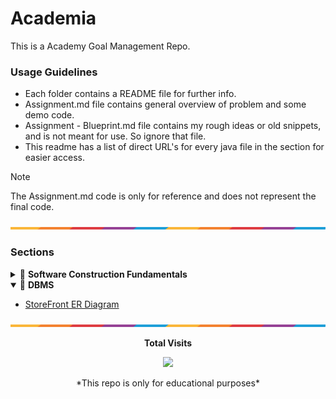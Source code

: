 # Academia
This is a Academy Goal Management Repo. <br>

### Usage Guidelines
- Each folder contains a README file for further info.
- Assignment.md file contains general overview of problem and some demo code.
- Assignment - Blueprint.md file contains my rough ideas or old snippets, and is not meant for use. So ignore that file.
- This readme has a list of direct URL's for every java file in the section for easier access.

> [!note]
> The Assignment.md code is only for reference and does not represent the final code.

![](https://github.com/Gamedemons/Gamedemons/blob/main/Resources/waxline.png)

### Sections

<details>
<summary>🧩 <b>Software Construction Fundamentals</b></summary>
  
- [Shopping Cart](https://github.com/metacube-manthan-rajoria/Assignments/blob/main/001%20-%20Software%20Construction%20Fundamentals%20-%20GET/Chapter%20001%20-%20Software%20Construction%20Fundamental%20Overview/Assignment.java)

- [HexCalc](https://github.com/metacube-manthan-rajoria/Assignments/blob/main/001%20-%20Software%20Construction%20Fundamentals%20-%20GET/Chapter%20002%20-%20Static%20Checking%20and%20Code%20Review/Assignment%201/Assignment.java)

- [Job Scheduler](https://github.com/metacube-manthan-rajoria/Assignments/blob/main/001%20-%20Software%20Construction%20Fundamentals%20-%20GET/Chapter%20002%20-%20Static%20Checking%20and%20Code%20Review/Assignment%202/Assignment.java)

- [String Manipulation](https://github.com/metacube-manthan-rajoria/Assignments/blob/main/001%20-%20Software%20Construction%20Fundamentals%20-%20GET/Chapter%20003%20-%20Software%20Specifications/Assignment%201/Assignment.java)

- [Class Marksheet](https://github.com/metacube-manthan-rajoria/Assignments/blob/main/001%20-%20Software%20Construction%20Fundamentals%20-%20GET/Chapter%20003%20-%20Software%20Specifications/Assignment%202/Assignment.java)

- [Area Calculator](https://github.com/metacube-manthan-rajoria/Assignments/blob/main/001%20-%20Software%20Construction%20Fundamentals%20-%20GET/Chapter%20003%20-%20Software%20Specifications/Assignment%203/Assignment.java)

- [ArrOperation](https://github.com/metacube-manthan-rajoria/Assignments/blob/main/001%20-%20Software%20Construction%20Fundamentals%20-%20GET/Chapter%20004%20-%20Test%20Driven%20Development%20and%20Junit/ArrOperation.java)

- [MathOperations](https://github.com/metacube-manthan-rajoria/Assignments/blob/main/001%20-%20Software%20Construction%20Fundamentals%20-%20GET/Chapter%20005%20-%20Recursion/Assignment%201/MathOperations.java)

- [RecursiveSearch](https://github.com/metacube-manthan-rajoria/Assignments/blob/main/001%20-%20Software%20Construction%20Fundamentals%20-%20GET/Chapter%20005%20-%20Recursion/Assignment%202/RecursiveSearch.java)

- [ChessBoard](https://github.com/metacube-manthan-rajoria/Assignments/blob/main/001%20-%20Software%20Construction%20Fundamentals%20-%20GET/Chapter%20005%20-%20Recursion/Assignment%203/ChessBoard.java)

- [IntSet](https://github.com/metacube-manthan-rajoria/Assignments/blob/main/001%20-%20Software%20Construction%20Fundamentals%20-%20GET/Chapter%20006%20-%20Abstract%20and%20Concrete%20Data%20Types/Assignment%201/Assignment.java)

- [PolyOperation](https://github.com/metacube-manthan-rajoria/Assignments/blob/main/001%20-%20Software%20Construction%20Fundamentals%20-%20GET/Chapter%20006%20-%20Abstract%20and%20Concrete%20Data%20Types/Assignment%202/Assignment.java)

- [Matrix](https://github.com/metacube-manthan-rajoria/Assignments/blob/main/001%20-%20Software%20Construction%20Fundamentals%20-%20GET/Chapter%20007%20-%20Using%20Invariants%20in%20Design%20and%20Implementation%20of%20ADTs/Matrix.java)

- [Organization](https://github.com/metacube-manthan-rajoria/Assignments/blob/main/001%20-%20Software%20Construction%20Fundamentals%20-%20GET/Chapter%20008%20-%20Inheritance%20and%20Composition/Organization.java)

- [Shape Factory](https://github.com/metacube-manthan-rajoria/Assignments/blob/main/001%20-%20Software%20Construction%20Fundamentals%20-%20GET/Chapter%20009%20-%20Factory%20For%20ADT/Main.java)
</details>

<details open>
<summary>💾 <b>DBMS</b></summary>

- [StoreFront ER Diagram](https://github.com/metacube-manthan-rajoria/Assignments/blob/main/002%20-%20DBMS/Chapter%20001%20-%20Introduction%20to%20DBMS/StoreFront.svg)

</details>

![](https://github.com/Gamedemons/Gamedemons/blob/main/Resources/waxline.png)

<p align="center">
    <b>Total Visits</b>
</p>
<p align="center">
  <a href="https://github.com/Gamedemons/Gamedemons">
    <img src="https://count.getloli.com/@metacube-manthan?name=metacube-manthan&theme=booru-helltaker&padding=7&offset=0&align=top&scale=1.1&pixelated=0&darkmode=auto"/>
  </a>
</p>
<p align="center">
    *This repo is only for educational purposes*
</p>

